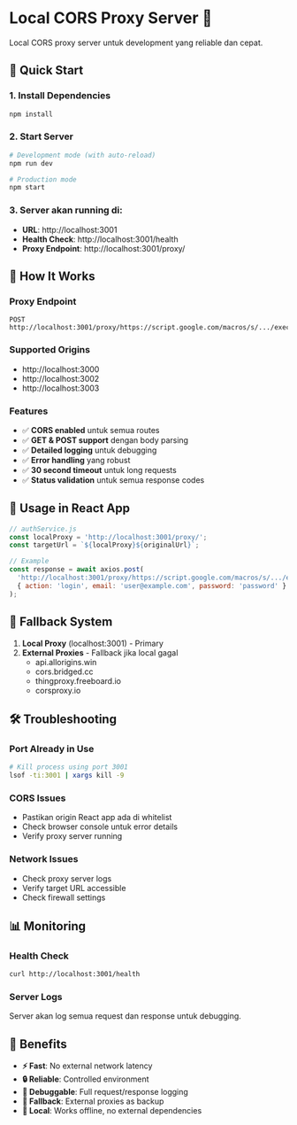 # Local CORS Proxy Server 🚀

Local CORS proxy server untuk development yang reliable dan cepat.

## 🚀 Quick Start

### 1. Install Dependencies
```bash
npm install
```

### 2. Start Server
```bash
# Development mode (with auto-reload)
npm run dev

# Production mode
npm start
```

### 3. Server akan running di:
- **URL**: http://localhost:3001
- **Health Check**: http://localhost:3001/health
- **Proxy Endpoint**: http://localhost:3001/proxy/

## 🔧 How It Works

### Proxy Endpoint
```
POST http://localhost:3001/proxy/https://script.google.com/macros/s/.../exec
```

### Supported Origins
- http://localhost:3000
- http://localhost:3002  
- http://localhost:3003

### Features
- ✅ **CORS enabled** untuk semua routes
- ✅ **GET & POST support** dengan body parsing
- ✅ **Detailed logging** untuk debugging
- ✅ **Error handling** yang robust
- ✅ **30 second timeout** untuk long requests
- ✅ **Status validation** untuk semua response codes

## 📱 Usage in React App

```javascript
// authService.js
const localProxy = 'http://localhost:3001/proxy/';
const targetUrl = `${localProxy}${originalUrl}`;

// Example
const response = await axios.post(
  'http://localhost:3001/proxy/https://script.google.com/macros/s/.../exec',
  { action: 'login', email: 'user@example.com', password: 'password' }
);
```

## 🔄 Fallback System

1. **Local Proxy** (localhost:3001) - Primary
2. **External Proxies** - Fallback jika local gagal
   - api.allorigins.win
   - cors.bridged.cc
   - thingproxy.freeboard.io
   - corsproxy.io

## 🛠️ Troubleshooting

### Port Already in Use
```bash
# Kill process using port 3001
lsof -ti:3001 | xargs kill -9
```

### CORS Issues
- Pastikan origin React app ada di whitelist
- Check browser console untuk error details
- Verify proxy server running

### Network Issues
- Check proxy server logs
- Verify target URL accessible
- Check firewall settings

## 📊 Monitoring

### Health Check
```bash
curl http://localhost:3001/health
```

### Server Logs
Server akan log semua request dan response untuk debugging.

## 🚀 Benefits

- **⚡ Fast**: No external network latency
- **🔒 Reliable**: Controlled environment
- **🐛 Debuggable**: Full request/response logging
- **🔄 Fallback**: External proxies as backup
- **📱 Local**: Works offline, no external dependencies 